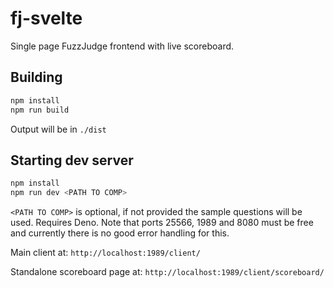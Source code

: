# fj-svelte
Single page FuzzJudge frontend with live scoreboard.

## Building
```sh
npm install
npm run build
```
Output will be in `./dist`

## Starting dev server
```sh
npm install
npm run dev <PATH TO COMP>
```
`<PATH TO COMP>` is optional, if not provided the sample questions will be used.
Requires Deno. 
Note that ports 25566, 1989 and 8080 must be free and currently there is no good error handling for this.


Main client at: `http://localhost:1989/client/`


Standalone scoreboard page at: `http://localhost:1989/client/scoreboard/`

